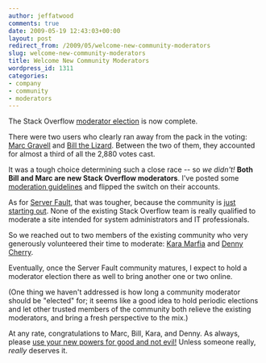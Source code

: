 ```yaml
---
author: jeffatwood
comments: true
date: 2009-05-19 12:43:03+00:00
layout: post
redirect_from: /2009/05/welcome-new-community-moderators
slug: welcome-new-community-moderators
title: Welcome New Community Moderators
wordpress_id: 1311
categories:
- company
- community
- moderators
---
```



The Stack Overflow [moderator election](http://blog.stackoverflow.com/2009/05/stack-overflow-moderator-voting-now-open/) is now complete.



There were two users who clearly ran away from the pack in the voting: [Marc Gravell](http://stackoverflow.com/users/23354/marc-gravell) and [Bill the Lizard](http://stackoverflow.com/users/1288/bill-the-lizard). Between the two of them, they accounted for almost a third of all the 2,880 votes cast.











It was a tough choice determining such a close race -- so _we didn't!_ **Both Bill and Marc are new Stack Overflow moderators**. I've posted some [moderation guidelines](http://blog.stackoverflow.com/2009/05/a-theory-of-moderation/) and flipped the switch on their accounts.



As for [Server Fault](http://serverfault.com), that was tougher, because the community is [just starting out](http://blog.stackoverflow.com/2009/05/server-fault-public-beta-nears/). None of the existing Stack Overflow team is really qualified to moderate a site intended for system administrators and IT professionals.



So we reached out to two members of the existing community who very generously volunteered their time to moderate: [Kara Marfia](http://serverfault.com/users/1803) and [Denny Cherry](http://serverfault.com/users/1674).











Eventually, once the Server Fault community matures, I expect to hold a moderator election there as well to bring another one or two online.



(One thing we haven't addressed is how long a community moderator should be "elected" for; it seems like a good idea to hold periodic elections and let other trusted members of the community both relieve the existing moderators, and bring a fresh perspective to the mix.)



At any rate, congratulations to Marc, Bill, Kara, and Denny. As always, please [use your new powers for good and not evil!](http://blog.stackoverflow.com/2009/05/a-theory-of-moderation/) Unless someone really, _really_ deserves it.

